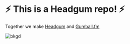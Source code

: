 # ⚡ This is a Headgum repo! ⚡

Together we make [Headgum](https://headgum.com) and [Gumball.fm](https://gumball.fm)

![bkgd](https://user-images.githubusercontent.com/173325/164343245-cfad2eb5-a167-4d5c-884c-9fecec49bd8b.png)
